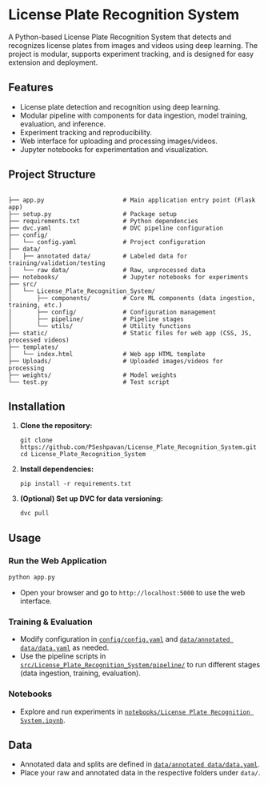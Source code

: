 # License Plate Recognition System

A Python-based License Plate Recognition System that detects and recognizes license plates from images and videos using deep learning. The project is modular, supports experiment tracking, and is designed for easy extension and deployment.

## Features

- License plate detection and recognition using deep learning.
- Modular pipeline with components for data ingestion, model training, evaluation, and inference.
- Experiment tracking and reproducibility.
- Web interface for uploading and processing images/videos.
- Jupyter notebooks for experimentation and visualization.

## Project Structure

```

├── app.py                      # Main application entry point (Flask app)
├── setup.py                    # Package setup
├── requirements.txt            # Python dependencies
├── dvc.yaml                    # DVC pipeline configuration
├── config/
│   └── config.yaml             # Project configuration
├── data/
│   ├── annotated data/         # Labeled data for training/validation/testing
│   └── raw data/               # Raw, unprocessed data
├── notebooks/                  # Jupyter notebooks for experiments
├── src/
│   └── License_Plate_Recognition_System/
│       ├── components/         # Core ML components (data ingestion, training, etc.)
│       ├── config/             # Configuration management
│       ├── pipeline/           # Pipeline stages
│       └── utils/              # Utility functions
├── static/                     # Static files for web app (CSS, JS, processed videos)
├── templates/
│   └── index.html              # Web app HTML template
├── Uploads/                    # Uploaded images/videos for processing
├── weights/                    # Model weights
└── test.py                     # Test script
```

## Installation

1. **Clone the repository:**
   ```
   git clone https://github.com/PSeshpavan/License_Plate_Recognition_System.git
   cd License_Plate_Recognition_System
   ```

2. **Install dependencies:**
   ```
   pip install -r requirements.txt
   ```

3. **(Optional) Set up DVC for data versioning:**
   ```
   dvc pull
   ```

## Usage

### Run the Web Application

```sh
python app.py
```
- Open your browser and go to `http://localhost:5000` to use the web interface.

### Training & Evaluation

- Modify configuration in [`config/config.yaml`](config/config.yaml) and [`data/annotated data/data.yaml`](data/annotated%20data/data.yaml) as needed.
- Use the pipeline scripts in [`src/License_Plate_Recognition_System/pipeline/`](src/License_Plate_Recognition_System/pipeline/) to run different stages (data ingestion, training, evaluation).

### Notebooks

- Explore and run experiments in [`notebooks/License Plate Recognition System.ipynb`](notebooks/License%20Plate%20Recognition%20System.ipynb).

## Data

- Annotated data and splits are defined in [`data/annotated data/data.yaml`](data/annotated%20data/data.yaml).
- Place your raw and annotated data in the respective folders under `data/`.
